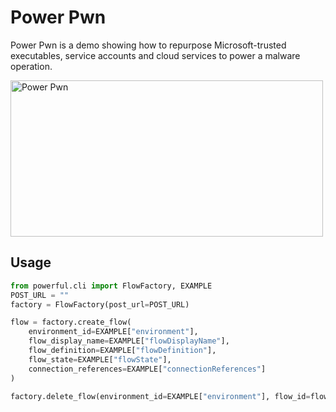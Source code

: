 # Power Pwn

Power Pwn is a demo showing how to repurpose Microsoft-trusted executables, service accounts and cloud services to power a malware operation.

<a href="https://powerautomate.microsoft.com/en-us/robotic-process-automation/"><img src="https://docs.microsoft.com/en-us/power-pages/media/overview/power-platform.png" alt="Power Pwn" width="500" height="250" /></a>

## Usage

```python
from powerful.cli import FlowFactory, EXAMPLE
POST_URL = ""
factory = FlowFactory(post_url=POST_URL)

flow = factory.create_flow(
    environment_id=EXAMPLE["environment"], 
    flow_display_name=EXAMPLE["flowDisplayName"], 
    flow_definition=EXAMPLE["flowDefinition"], 
    flow_state=EXAMPLE["flowState"], 
    connection_references=EXAMPLE["connectionReferences"]
)

factory.delete_flow(environment_id=EXAMPLE["environment"], flow_id=flow["name"])
```